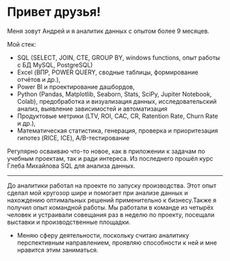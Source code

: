 # Привет друзья! 

Меня зовут Андрей и я аналитик данных с опытом более 9 месяцев.

Мой стек:
- SQL (SELECT, JOIN, CTE, GROUP BY, windows functions, опыт работы с БД MySQL, PostgreSQL)
- Excel (ВПР, POWER QUERY, сводные таблицы, формирование отчётов и др.), 
- Power BI и проектирование дашбордов,
- Python (Pandas, Matplotlib, Seaborn, Stats, SciPy, Jupiter Notebook, Colab), предобработка и визуализация данных, исследовательский анализ, выявление зависимостей и автоматизация 
- Продуктовые метрики (LTV, ROI, CAC, CR, Ratention Rate, Churn Rate и др.),
- Математическая статистика, генерация, проверка и приоритезация гипотез (RICE, ICE), А/B-тестирование

Регулярно осваиваю что-то новое, как в приложении к задачам по учебным проектам, так и ради интереса. Из последнего прошёл курс Глеба Михайлова SQL для анализа данных.
***
До аналитики работал на проекте по запуску производства. Этот опыт сделал мой кругозор шире и помогает при анализе данных и нахождению оптимальных решений применительно к бизнесу.Также я получил опыт командной работы. Мы работали в команде из четырёх человек и устраивали совещания раз в неделю по проекту, посещали выставки и производственные площадки.
+ Меняю сферу деятельности, поскольку считаю аналитику перспективным направлением, проявляю способности к ней и мне нравится этим заниматься.
